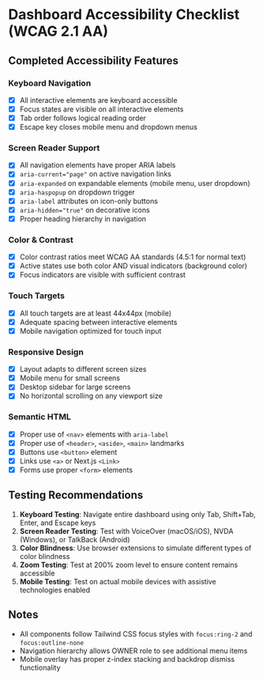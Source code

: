 # Dashboard Accessibility Checklist (WCAG 2.1 AA)

## Completed Accessibility Features

### Keyboard Navigation

- [x] All interactive elements are keyboard accessible
- [x] Focus states are visible on all interactive elements
- [x] Tab order follows logical reading order
- [x] Escape key closes mobile menu and dropdown menus

### Screen Reader Support

- [x] All navigation elements have proper ARIA labels
- [x] `aria-current="page"` on active navigation links
- [x] `aria-expanded` on expandable elements (mobile menu, user dropdown)
- [x] `aria-haspopup` on dropdown trigger
- [x] `aria-label` attributes on icon-only buttons
- [x] `aria-hidden="true"` on decorative icons
- [x] Proper heading hierarchy in navigation

### Color & Contrast

- [x] Color contrast ratios meet WCAG AA standards (4.5:1 for normal text)
- [x] Active states use both color AND visual indicators (background color)
- [x] Focus indicators are visible with sufficient contrast

### Touch Targets

- [x] All touch targets are at least 44x44px (mobile)
- [x] Adequate spacing between interactive elements
- [x] Mobile navigation optimized for touch input

### Responsive Design

- [x] Layout adapts to different screen sizes
- [x] Mobile menu for small screens
- [x] Desktop sidebar for large screens
- [x] No horizontal scrolling on any viewport size

### Semantic HTML

- [x] Proper use of `<nav>` elements with `aria-label`
- [x] Proper use of `<header>`, `<aside>`, `<main>` landmarks
- [x] Buttons use `<button>` element
- [x] Links use `<a>` or Next.js `<Link>`
- [x] Forms use proper `<form>` elements

## Testing Recommendations

1. **Keyboard Testing**: Navigate entire dashboard using only Tab, Shift+Tab, Enter, and Escape keys
2. **Screen Reader Testing**: Test with VoiceOver (macOS/iOS), NVDA (Windows), or TalkBack (Android)
3. **Color Blindness**: Use browser extensions to simulate different types of color blindness
4. **Zoom Testing**: Test at 200% zoom level to ensure content remains accessible
5. **Mobile Testing**: Test on actual mobile devices with assistive technologies enabled

## Notes

- All components follow Tailwind CSS focus styles with `focus:ring-2` and `focus:outline-none`
- Navigation hierarchy allows OWNER role to see additional menu items
- Mobile overlay has proper z-index stacking and backdrop dismiss functionality
